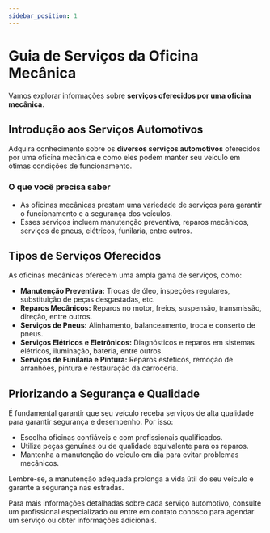 ```yaml
---
sidebar_position: 1
---
```


# Guia de Serviços da Oficina Mecânica

Vamos explorar informações sobre **serviços oferecidos por uma oficina mecânica**.

## Introdução aos Serviços Automotivos

Adquira conhecimento sobre os **diversos serviços automotivos** oferecidos por uma oficina mecânica e como eles podem manter seu veículo em ótimas condições de funcionamento.

### O que você precisa saber

- As oficinas mecânicas prestam uma variedade de serviços para garantir o funcionamento e a segurança dos veículos.
- Esses serviços incluem manutenção preventiva, reparos mecânicos, serviços de pneus, elétricos, funilaria, entre outros.

## Tipos de Serviços Oferecidos

As oficinas mecânicas oferecem uma ampla gama de serviços, como:

- **Manutenção Preventiva:** Trocas de óleo, inspeções regulares, substituição de peças desgastadas, etc.
- **Reparos Mecânicos:** Reparos no motor, freios, suspensão, transmissão, direção, entre outros.
- **Serviços de Pneus:** Alinhamento, balanceamento, troca e conserto de pneus.
- **Serviços Elétricos e Eletrônicos:** Diagnósticos e reparos em sistemas elétricos, iluminação, bateria, entre outros.
- **Serviços de Funilaria e Pintura:** Reparos estéticos, remoção de arranhões, pintura e restauração da carroceria.

## Priorizando a Segurança e Qualidade

É fundamental garantir que seu veículo receba serviços de alta qualidade para garantir segurança e desempenho. Por isso:

- Escolha oficinas confiáveis e com profissionais qualificados.
- Utilize peças genuínas ou de qualidade equivalente para os reparos.
- Mantenha a manutenção do veículo em dia para evitar problemas mecânicos.

Lembre-se, a manutenção adequada prolonga a vida útil do seu veículo e garante a segurança nas estradas.

Para mais informações detalhadas sobre cada serviço automotivo, consulte um profissional especializado ou entre em contato conosco para agendar um serviço ou obter informações adicionais.

